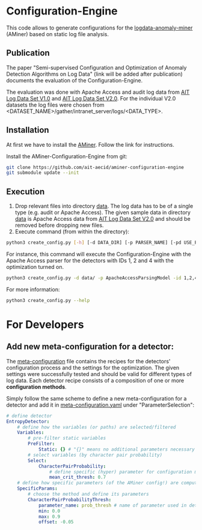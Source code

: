# Configuration-Engine

This code allows to generate configurations for the [logdata-anomaly-miner](https://github.com/ait-aecid/logdata-anomaly-miner) (AMiner) based on static log file analysis.

## **Publication**

The paper "Semi-supervised Configuration and Optimization of Anomaly Detection Algorithms on Log Data" (link will be added after publication) documents the evaluation of the Configuration-Engine.

The evaluation was done with Apache Access and audit log data from [AIT Log Data Set V1.0](https://zenodo.org/records/3723083) and [AIT Log Data Set V2.0](https://zenodo.org/records/5789064). For the individual V2.0 datasets the log files were chosen from <DATASET_NAME>/gather/intranet_server/logs/<DATA_TYPE>.

## **Installation**
At first we have to install the [AMiner](https://github.com/ait-aecid/logdata-anomaly-miner). Follow the link for instructions.

Install the AMiner-Configuration-Engine from git:
```bash
git clone https://github.com/ait-aecid/aminer-configuration-engine
git submodule update --init
```


## **Execution**

1. Drop relevant files into directory [data](data). The log data has to be of a single type (e.g. audit or Apache Access). The given sample data in directory [data](data) is Apache Access data from [AIT Log Data Set V2.0](https://zenodo.org/records/5789064) and should be removed before dropping new files. 
2. Execute command (from within the directory):
```bash
python3 create_config.py [-h] [-d DATA_DIR] [-p PARSER_NAME] [-pd USE_PARSED_DATA] [-id DETECTOR_IDS] [-o OPTIMIZE] [-pre PREDEFINED_CONFIG_PATH]
```
For instance, this command will execute the Configuration-Engine with the Apache Access parser for the detectors with IDs 1, 2 and 4 with the optimization turned on.
```bash
python3 create_config.py -d data/ -p ApacheAccessParsingModel -id 1,2,4 -o true
```
For more information:
```bash
python3 create_config.py --help
```

# **For Developers**

## Add new meta-configuration for a detector:

The [meta-configuration](settings/meta-configuration.yaml) file contains the recipes for the detectors' configuration process and the settings for the optimization. The given settings were successfully tested and should be valid for different types of log data. Each detector recipe consists of a composition of one or more **configuration methods**. 

Simply follow the same scheme to define a new meta-configuration for a detector and add it in [meta-configuration.yaml](settings/meta-configuration.yaml) under "ParameterSelection":
```Yaml
# define detector
EntropyDetector:
    # define how the variables (or paths) are selected/filtered
    Variables:
        # pre-filter static variables
        PreFilter:
            Static: {} # "{}" means no additional parameters necessary (because .yaml format)
        # select variables (by character pair probability)
        Select:
            CharacterPairProbability:
                # define specific (hyper) parameter for configuration method
                mean_crit_thresh: 0.7
    # define how specific parameters (of the AMiner config!) are computed
    SpecificParams:
        # choose the method and define its parameters
        CharacterPairProbabilityThresh:
            parameter_name: prob_thresh # name of parameter used in detector
            min: 0.0
            max: 0.9
            offset: -0.05
```
